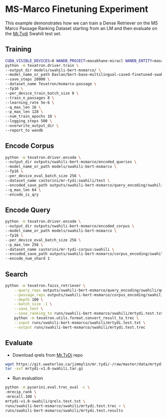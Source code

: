 # MS-Marco Finetuning Experiment

This example demonstrates how we can train a Dense Retriever on the MS Marco Passage Ranking Dataset starting from an LM and then evaluate on the [Mr.Tydi](https://github.com/castorini/mr.tydi) Swahili test set.

## Training

```bash
CUDA_VISIBLE_DEVICES=0 WANDB_PROJECT=masakhane-miracl WANDB_ENTITY=masakhane-miracl \
python -m tevatron.driver.train \
--output_dir models/swahili-bert-msmarco/ \
--model_name_or_path Davlan/bert-base-multilingual-cased-finetuned-swahili \
--save_steps 20000 \
--dataset_name Tevatron/msmarco-passage \
--fp16 \
--per_device_train_batch_size 8 \
--train_n_passages 8 \
--learning_rate 5e-6 \
--q_max_len 16 \
--p_max_len 128 \
--num_train_epochs 10 \
--logging_steps 500 \
--overwrite_output_dir \
--report_to wandb
```

## Encode Corpus

```bash
python -m tevatron.driver.encode \
--output_dir outputs/swahili-bert-msmarco/encoded_queries \
--model_name_or_path models/swahili-bert-msmarco \
--fp16 \
--per_device_eval_batch_size 256 \
--dataset_name castorini/mr-tydi:swahili/test \
--encoded_save_path outputs/swahili-bert-msmarco/query_encoding/swahili/query_emb.pkl \
--q_max_len 64 \
--encode_is_qry
```

## Encode Query

```bash
python -m tevatron.driver.encode \
--output_dir outputs/swahili-bert-msmarco/encoded_corpus \
--model_name_or_path models/swahili-bert-msmarco \
--fp16 \
--per_device_eval_batch_size 256 \
--p_max_len 256 \
--dataset_name castorini/mr-tydi-corpus:swahili \
--encoded_save_path outputs/swahili-bert-msmarco/corpus_encoding/swahili/corpus_emb.pkl \
--encode_num_shard 1
```

## Search

```bash
python -m tevatron.faiss_retriever \
    --query_reps outputs/swahili-bert-msmarco/query_encoding/swahili/query_emb.pkl \
    --passage_reps outputs/swahili-bert-msmarco/corpus_encoding/swahili/corpus_emb.pkl \
    --depth 100 \
    --batch_size -1 \
    --save_text \
    --save_ranking_to runs/swahili-bert-msmarco/swahili/mrtydi.test.txt && \
    python -m tevatron.utils.format.convert_result_to_trec \
    --input runs/swahili-bert-msmarco/swahili/mrtydi.test.txt \
    --output runs/swahili-bert-msmarco/swahili/mrtydi.test.trec
```

## Evaluate

* Download qrels from [Mr.TyDi](https://github.com/castorini/mr.tydi) repo

```bash
wget https://git.uwaterloo.ca/jimmylin/mr.tydi/-/raw/master/data/mrtydi-v1.0-swahili.tar.gz
tar -xvf mrtydi-v1.0-swahili.tar.gz
```

* Run evaluation

```bash
python -m pyserini.eval.trec_eval -c \
-mrecip_rank \
-mrecall.100 \
mrtydi-v1.0-swahili/qrels.test.txt \
runs/swahili-bert-msmarco/swahili/mrtydi.test.trec > \
runs/swahili-bert-msmarco/swahili/mrtydi.test.results
```
